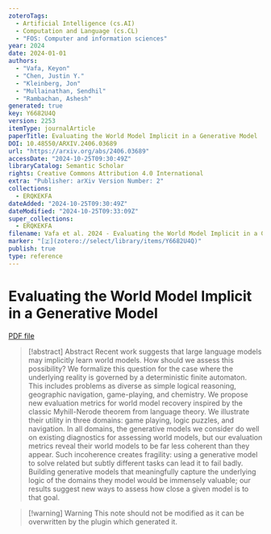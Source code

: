 ```yaml
---
zoteroTags:
  - Artificial Intelligence (cs.AI)
  - Computation and Language (cs.CL)
  - "FOS: Computer and information sciences"
year: 2024
date: 2024-01-01
authors:
  - "Vafa, Keyon"
  - "Chen, Justin Y."
  - "Kleinberg, Jon"
  - "Mullainathan, Sendhil"
  - "Rambachan, Ashesh"
generated: true
key: Y6682U4Q
version: 2253
itemType: journalArticle
paperTitle: Evaluating the World Model Implicit in a Generative Model
DOI: 10.48550/ARXIV.2406.03689
url: "https://arxiv.org/abs/2406.03689"
accessDate: "2024-10-25T09:30:49Z"
libraryCatalog: Semantic Scholar
rights: Creative Commons Attribution 4.0 International
extra: "Publisher: arXiv Version Number: 2"
collections:
  - ERQKEKFA
dateAdded: "2024-10-25T09:30:49Z"
dateModified: "2024-10-25T09:33:09Z"
super_collections:
  - ERQKEKFA
filename: Vafa et al. 2024 - Evaluating the World Model Implicit in a Generative Model.pdf
marker: "[🇿](zotero://select/library/items/Y6682U4Q)"
publish: true
type: reference
---
```

# Evaluating the World Model Implicit in a Generative Model

[PDF file](/Papers/PDFs/Vafa%20et%20al.%202024%20-%20Evaluating%20the%20World%20Model%20Implicit%20in%20a%20Generative%20Model.pdf)

> [!abstract] Abstract
> Recent work suggests that large language models may implicitly learn world models. How should we assess this possibility? We formalize this question for the case where the underlying reality is governed by a deterministic finite automaton. This includes problems as diverse as simple logical reasoning, geographic navigation, game-playing, and chemistry. We propose new evaluation metrics for world model recovery inspired by the classic Myhill-Nerode theorem from language theory. We illustrate their utility in three domains: game playing, logic puzzles, and navigation. In all domains, the generative models we consider do well on existing diagnostics for assessing world models, but our evaluation metrics reveal their world models to be far less coherent than they appear. Such incoherence creates fragility: using a generative model to solve related but subtly different tasks can lead it to fail badly. Building generative models that meaningfully capture the underlying logic of the domains they model would be immensely valuable; our results suggest new ways to assess how close a given model is to that goal.

>[!warning] Warning
> This note should not be modified as it can be overwritten by the plugin which generated it.

